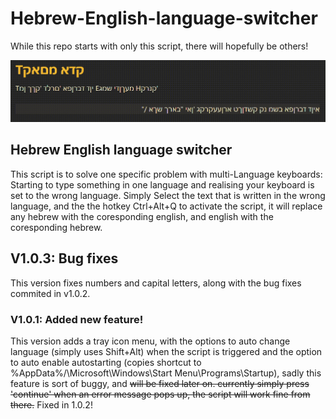 # Hebrew-English-language-switcher
While this repo starts with only this script, there will hopefully be others!

![alt text](screen-rec.gif)

## Hebrew English language switcher
This script is to solve one specific problem with multi-Language keyboards: Starting to type something in one language and realising your keyboard is set to the wrong language.
Simply Select the text that is written in the wrong language, and the the hotkey Ctrl+Alt+Q to activate the script, it will replace any hebrew with the coresponding english, and english with the coresponding hebrew. 

## V1.0.3: Bug fixes
This version fixes numbers and capital letters, along with the bug fixes commited in v1.0.2.

### V1.0.1: Added new feature!
This version adds a tray icon menu, with the options to auto change language (simply uses Shift+Alt) when the script is triggered and the option to auto enable autostarting (copies shortcut to %AppData%/\Microsoft\Windows\Start Menu\Programs\Startup\), sadly this feature is sort of buggy, and ~~will be fixed later on. currently simply press 'continue' when an error message pops up, the script will work fine from there.~~ Fixed in 1.0.2!

